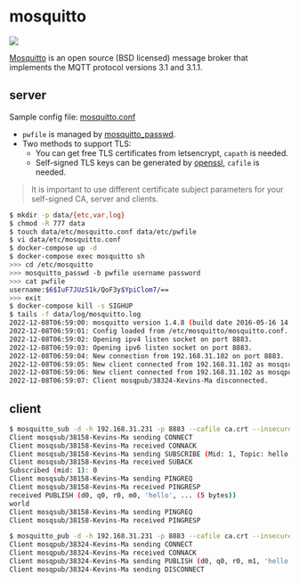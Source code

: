 mosquitto
=========

![](https://badge.imagelayers.io/vimagick/mosquitto:latest.svg)

[Mosquitto][1] is an open source (BSD licensed) message broker that implements
the MQTT protocol versions 3.1 and 3.1.1.

## server

Sample config file: [mosquitto.conf](https://github.com/vimagick/dockerfiles/blob/master/mosquitto/data/etc/mosquitto.conf)

- `pwfile` is managed by [mosquitto_passwd][3].
- Two methods to support TLS:
  - You can get free TLS certificates from letsencrypt, `capath` is needed.
  - Self-signed TLS keys can be generated by [openssl][2], `cafile` is needed.

> It is important to use different certificate subject parameters for your self-signed CA, server and clients.

```bash
$ mkdir -p data/{etc,var,log}
$ chmod -R 777 data
$ touch data/etc/mosquitto.conf data/etc/pwfile
$ vi data/etc/mosquitto.conf
$ docker-compose up -d
$ docker-compose exec mosquitto sh
>>> cd /etc/mosquitto
>>> mosquitto_passwd -b pwfile username password
>>> cat pwfile
username:$6$IuF7JUzS1k/QoF3y$YpiClom7/==
>>> exit
$ docker-compose kill -s SIGHUP
$ tails -f data/log/mosquitto.log
2022-12-08T06:59:00: mosquitto version 1.4.8 (build date 2016-05-16 14:17:19+0000) starting
2022-12-08T06:59:01: Config loaded from /etc/mosquitto/mosquitto.conf.
2022-12-08T06:59:02: Opening ipv4 listen socket on port 8883.
2022-12-08T06:59:03: Opening ipv6 listen socket on port 8883.
2022-12-08T06:59:04: New connection from 192.168.31.102 on port 8883.
2022-12-08T06:59:05: New client connected from 192.168.31.102 as mosqsub/38158-Kevins-Ma (c1, k60).
2022-12-08T06:59:06: New client connected from 192.168.31.102 as mosqpub/38324-Kevins-Ma (c1, k60).
2022-12-08T06:59:07: Client mosqpub/38324-Kevins-Ma disconnected.
```

## client

```bash
$ mosquitto_sub -d -h 192.168.31.231 -p 8883 --cafile ca.crt --insecure -u username -P password -t hello
Client mosqsub/38158-Kevins-Ma sending CONNECT
Client mosqsub/38158-Kevins-Ma received CONNACK
Client mosqsub/38158-Kevins-Ma sending SUBSCRIBE (Mid: 1, Topic: hello, QoS: 0)
Client mosqsub/38158-Kevins-Ma received SUBACK
Subscribed (mid: 1): 0
Client mosqsub/38158-Kevins-Ma sending PINGREQ
Client mosqsub/38158-Kevins-Ma received PINGRESP
received PUBLISH (d0, q0, r0, m0, 'hello', ... (5 bytes))
world
Client mosqsub/38158-Kevins-Ma sending PINGREQ
Client mosqsub/38158-Kevins-Ma received PINGRESP
```

```bash
$ mosquitto_pub -d -h 192.168.31.231 -p 8883 --cafile ca.crt --insecure -u username -P password -t hello -m world
Client mosqpub/38324-Kevins-Ma sending CONNECT
Client mosqpub/38324-Kevins-Ma received CONNACK
Client mosqpub/38324-Kevins-Ma sending PUBLISH (d0, q0, r0, m1, 'hello', ... (5 bytes))
Client mosqpub/38324-Kevins-Ma sending DISCONNECT
```

[1]: http://mosquitto.org/
[2]: https://mosquitto.org/man/mosquitto-tls-7.html
[3]: https://mosquitto.org/man/mosquitto_passwd-1.html
